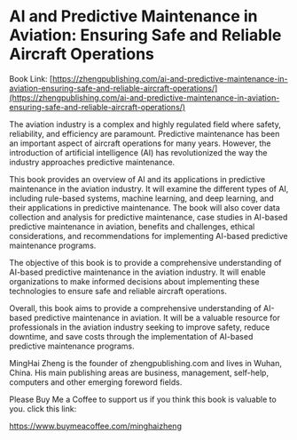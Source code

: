 # AI and Predictive Maintenance in Aviation: Ensuring Safe and Reliable Aircraft Operations

Book Link: [https://zhengpublishing.com/ai-and-predictive-maintenance-in-aviation-ensuring-safe-and-reliable-aircraft-operations/](https://zhengpublishing.com/ai-and-predictive-maintenance-in-aviation-ensuring-safe-and-reliable-aircraft-operations/)

The aviation industry is a complex and highly regulated field where safety, reliability, and efficiency are paramount. Predictive maintenance has been an important aspect of aircraft operations for many years. However, the introduction of artificial intelligence (AI) has revolutionized the way the industry approaches predictive maintenance.

This book provides an overview of AI and its applications in predictive maintenance in the aviation industry. It will examine the different types of AI, including rule-based systems, machine learning, and deep learning, and their applications in predictive maintenance. The book will also cover data collection and analysis for predictive maintenance, case studies in AI-based predictive maintenance in aviation, benefits and challenges, ethical considerations, and recommendations for implementing AI-based predictive maintenance programs.

The objective of this book is to provide a comprehensive understanding of AI-based predictive maintenance in the aviation industry. It will enable organizations to make informed decisions about implementing these technologies to ensure safe and reliable aircraft operations.

Overall, this book aims to provide a comprehensive understanding of AI-based predictive maintenance in aviation. It will be a valuable resource for professionals in the aviation industry seeking to improve safety, reduce downtime, and save costs through the implementation of AI-based predictive maintenance programs.

MingHai Zheng is the founder of zhengpublishing.com and lives in Wuhan, China. His main publishing areas are business, management, self-help, computers and other emerging foreword fields.

Please Buy Me a Coffee to support us if you think this book is valuable to you. click this link:

https://www.buymeacoffee.com/minghaizheng

